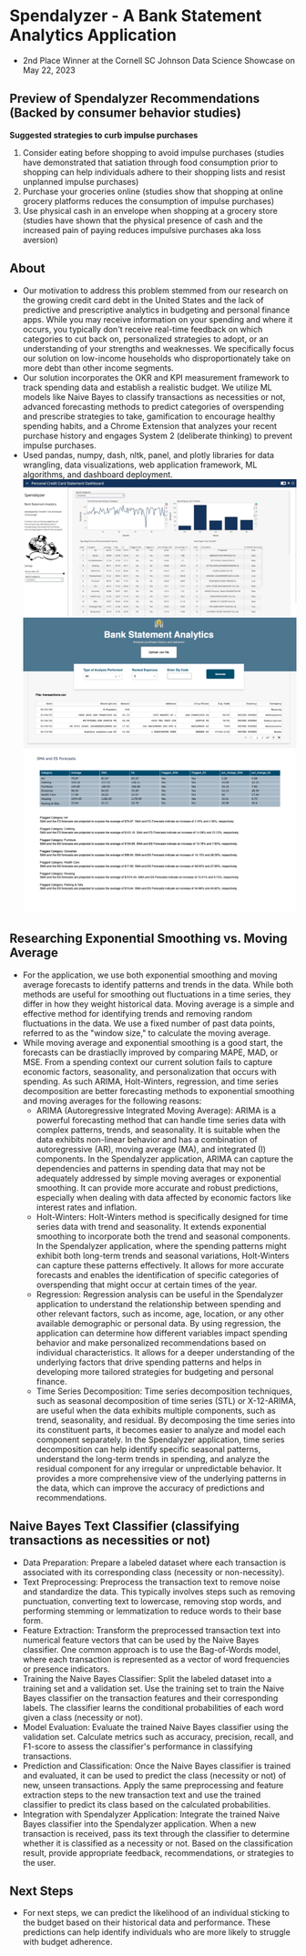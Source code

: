 # Spendalyzer - A Bank Statement Analytics Application
* 2nd Place Winner at the Cornell SC Johnson Data Science Showcase on May 22, 2023
  
## Preview of Spendalyzer Recommendations (Backed by consumer behavior studies)
**Suggested strategies to curb impulse purchases**
1. Consider eating before shopping to avoid impulse purchases (studies have demonstrated that satiation through food consumption prior to shopping can help individuals adhere to their shopping lists and resist unplanned impulse purchases)
2. Purchase your groceries online (studies show that shopping at online grocery platforms reduces the consumption of impulse purchases)
3. Use physical cash in an envelope when shopping at a grocery store (studies have shown that the physical presence of cash and the increased pain of paying reduces impulsive purchases aka loss aversion)
   
## About
* Our motivation to address this problem stemmed from our research on the growing credit card debt in the United States and the lack of predictive and prescriptive analytics in budgeting and personal finance apps. While you may receive information on your spending and where it occurs, you typically don't receive real-time feedback on which categories to cut back on, personalized strategies to adopt, or an understanding of your strengths and weaknesses. We specifically focus our solution on low-income households who disproportionately take on more debt than other income segments.<br>
* Our solution incorporates the OKR and KPI measurement framework to track spending data and establish a realistic budget. We utilize ML models like Naive Bayes to classify transactions as necessities or not, advanced forecasting methods to predict categories of overspending and prescribe strategies to take, gamification to encourage healthy spending habits, and a Chrome Extension that analyzes your recent purchase history and engages System 2 (deliberate thinking) to prevent impulse purchases.<br>
* Used pandas, numpy, dash, nltk, panel, and plotly libraries for data wrangling, data visualizations, web application framework, ML algorithms, and dashboard deployment.
![Dashboard](/images/dashboard.jpeg)
![Spendalyzer](/images/Spendalyzer.png)
![Recommendations](/images/SMA-and-ES-Forecasting.png)

## Researching Exponential Smoothing vs. Moving Average
* For the application, we use both exponential smoothing and moving average forecasts to identify patterns and trends in the data. While both methods are useful for smoothing out fluctuations in a time series, they differ in how they weight historical data. Moving average is a simple and effective method for identifying trends and removing random fluctuations in the data. We use a fixed number of past data points, referred to as the "window size," to calculate the moving average.
* While moving average and exponential smoothing is a good start, the forecasts can be drastiaclly improved by comparing MAPE, MAD, or MSE. From a spending context our current solution fails to capture economic factors, seasonality, and personalization that occurs with spending. As such ARIMA, Holt-Winters, regression, and time series decomposition are better forecasting methods to exponential smoothing and moving averages for the following reasons:
  * ARIMA (Autoregressive Integrated Moving Average): ARIMA is a powerful forecasting method that can handle time series data with complex patterns, trends, and seasonality. It is suitable when the data exhibits non-linear behavior and has a combination of autoregressive (AR), moving average (MA), and integrated (I) components. In the Spendalyzer application, ARIMA can capture the dependencies and patterns in spending data that may not be adequately addressed by simple moving averages or exponential smoothing. It can provide more accurate and robust predictions, especially when dealing with data affected by economic factors like interest rates and inflation.
  * Holt-Winters: Holt-Winters method is specifically designed for time series data with trend and seasonality. It extends exponential smoothing to incorporate both the trend and seasonal components. In the Spendalyzer application, where the spending patterns might exhibit both long-term trends and seasonal variations, Holt-Winters can capture these patterns effectively. It allows for more accurate forecasts and enables the identification of specific categories of overspending that might occur at certain times of the year.
  * Regression: Regression analysis can be useful in the Spendalyzer application to understand the relationship between spending and other relevant factors, such as income, age, location, or any other available demographic or personal data. By using regression, the application can determine how different variables impact spending behavior and make personalized recommendations based on individual characteristics. It allows for a deeper understanding of the underlying factors that drive spending patterns and helps in developing more tailored strategies for budgeting and personal finance.
  * Time Series Decomposition: Time series decomposition techniques, such as seasonal decomposition of time series (STL) or X-12-ARIMA, are useful when the data exhibits multiple components, such as trend, seasonality, and residual. By decomposing the time series into its constituent parts, it becomes easier to analyze and model each component separately. In the Spendalyzer application, time series decomposition can help identify specific seasonal patterns, understand the long-term trends in spending, and analyze the residual component for any irregular or unpredictable behavior. It provides a more comprehensive view of the underlying patterns in the data, which can improve the accuracy of predictions and recommendations.

## Naive Bayes Text Classifier (classifying transactions as necessities or not)
* Data Preparation: Prepare a labeled dataset where each transaction is associated with its corresponding class (necessity or non-necessity).
* Text Preprocessing: Preprocess the transaction text to remove noise and standardize the data. This typically involves steps such as removing punctuation, converting text to lowercase, removing stop words, and performing stemming or lemmatization to reduce words to their base form.
* Feature Extraction: Transform the preprocessed transaction text into numerical feature vectors that can be used by the Naive Bayes classifier. One common approach is to use the Bag-of-Words model, where each transaction is represented as a vector of word frequencies or presence indicators.
* Training the Naive Bayes Classifier: Split the labeled dataset into a training set and a validation set. Use the training set to train the Naive Bayes classifier on the transaction features and their corresponding labels. The classifier learns the conditional probabilities of each word given a class (necessity or not).
* Model Evaluation: Evaluate the trained Naive Bayes classifier using the validation set. Calculate metrics such as accuracy, precision, recall, and F1-score to assess the classifier's performance in classifying transactions.
* Prediction and Classification: Once the Naive Bayes classifier is trained and evaluated, it can be used to predict the class (necessity or not) of new, unseen transactions. Apply the same preprocessing and feature extraction steps to the new transaction text and use the trained classifier to predict its class based on the calculated probabilities.
* Integration with Spendalyzer Application: Integrate the trained Naive Bayes classifier into the Spendalyzer application. When a new transaction is received, pass its text through the classifier to determine whether it is classified as a necessity or not. Based on the classification result, provide appropriate feedback, recommendations, or strategies to the user.

## Next Steps
* For next steps, we can predict the likelihood of an individual sticking to the budget based on their historical data and performance. These predictions can help identify individuals who are more likely to struggle with budget adherence.
